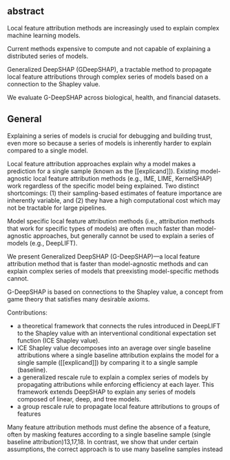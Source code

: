 ## abstract 
Local feature attribution methods are increasingly used to explain complex machine learning models. 

Current methods expensive to compute and not capable of explaining a distributed series of models.

Generalized DeepSHAP (GDeepSHAP), a tractable method to propagate local feature attributions through complex series of models based on a connection to the Shapley value. 

We evaluate G-DeepSHAP across biological, health, and financial datasets. 


## General 

Explaining a series of models is crucial for debugging and building trust, even more so because a series of models is inherently harder to explain compared to a single model.

Local feature attribution approaches explain why a model makes a prediction for a single sample (known as the [[explicand]]). Existing model-agnostic local feature attribution methods (e.g., IME, LIME, KernelSHAP) work regardless of the specific model being explained. Two distinct shortcomings: (1) their sampling-based estimates of feature importance are inherently variable, and (2) they have a high computational cost which may not be tractable for large pipelines.

Model specific local feature attribution methods (i.e., attribution methods that work for specific types of models) are often much faster than model-agnostic approaches, but generally cannot be used to explain a series of models (e.g., DeepLIFT).

We present Generalized DeepSHAP (G-DeepSHAP)—a local feature attribution method that is faster than model-agnostic methods and can explain complex series of models that preexisting model-specific methods cannot.

G-DeepSHAP is based on connections to the Shapley value, a concept from game theory that satisfies many desirable axioms.

Contributions: 
- a theoretical framework that connects the rules introduced in DeepLIFT to the Shapley value with an interventional conditional expectation set function (ICE Shapley value).
- ICE Shapley value decomposes into an average over single baseline attributions where a single baseline attribution explains the model for a single sample ([[explicand]]) by comparing it to a single sample (baseline).
- a generalized rescale rule to explain a complex series of models by propagating attributions while enforcing efficiency at each layer. This framework extends DeepSHAP to explain any series of models composed of linear, deep, and tree models.
- a group rescale rule to propagate local feature attributions to groups of features

Many feature attribution methods must define the absence of a feature, often by masking features according to a single baseline sample (single baseline attribution)13,17,18. In contrast, we show that under certain assumptions, the correct approach is to use many baseline samples instead